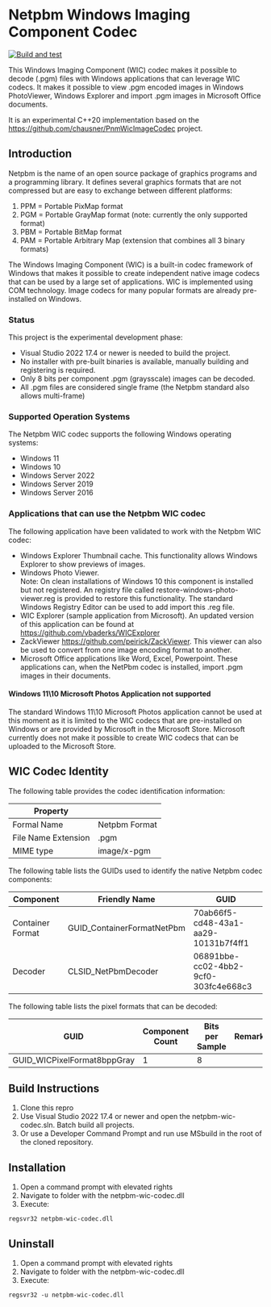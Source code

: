 # Netpbm Windows Imaging Component Codec

[![Build and test](https://github.com/vbaderks/netpbm-wic-codec/actions/workflows/msbuild.yml/badge.svg)](https://github.com/vbaderks/netpbm-wic-codec/actions/workflows/msbuild.yml)

This Windows Imaging Component (WIC) codec makes it possible to decode (.pgm) files with Windows applications that can leverage WIC codecs.
It makes it possible to view .pgm encoded images in Windows PhotoViewer, Windows Explorer and import .pgm images in Microsoft Office documents.

It is an experimental C++20 implementation based on the <https://github.com/chausner/PnmWicImageCodec> project.

## Introduction

Netpbm is the name of an open source package of graphics programs and a programming library.
It defines several graphics formats that are not compressed but are easy to exchange between different
platforms:

1. PPM = Portable PixMap format
1. PGM = Portable GrayMap format (note: currently the only supported format)
1. PBM = Portable BitMap format
1. PAM = Portable Arbitrary Map (extension that combines all 3 binary formats)

The Windows Imaging Component (WIC) is a built-in codec framework of Windows that makes it possible
to create independent native image codecs that can be used by a large set of applications.
WIC is implemented using COM technology. Image codecs for many popular formats are already pre-installed on Windows.

### Status

This project is the experimental development phase:

- Visual Studio 2022 17.4 or newer is needed to build the project.
- No installer with pre-built binaries is available, manually building and registering is required.
- Only 8 bits per component .pgm (graysscale) images can be decoded.
- All .pgm files are considered single frame (the Netpbm standard also allows multi-frame)

### Supported Operation Systems

The Netpbm WIC codec supports the following Windows operating systems:

- Windows 11
- Windows 10
- Windows Server 2022
- Windows Server 2019
- Windows Server 2016

### Applications that can use the Netpbm WIC codec

The following application have been validated to work with the Netpbm WIC codec:

- Windows Explorer Thumbnail cache. This functionality allows Windows Explorer to show previews of images.
- Windows Photo Viewer.  
 Note: On clean installations of Windows 10 this component is installed but not registered. An registry file called restore-windows-photo-viewer.reg
 is provided to restore this functionality. The standard Windows Registry Editor can be used to add import this .reg file.
- WIC Explorer (sample application from Microsoft). An updated version of this application can be found at <https://github.com/vbaderks/WICExplorer>
- ZackViewer <https://github.com/peirick/ZackViewer>. This viewer can also be used to convert from one image encoding format to another.
- Microsoft Office applications like Word, Excel, Powerpoint. These applications can, when the NetPbm codec is installed, import .pgm images in their documents.

#### Windows 11\10 Microsoft Photos Application not supported

The standard Windows 11\10 Microsoft Photos application cannot be used at this moment as it is limited to the
WIC codecs that are pre-installed on Windows or are provided by Microsoft in the Microsoft Store.
Microsoft currently does not make it possible to create WIC codecs that can be uploaded to the Microsoft Store.

## WIC Codec Identity

The following table provides the codec identification information:

|Property||
|---|---|
|Formal Name|Netpbm Format|
|File Name Extension|.pgm|
|MIME type| image/x-pgm|

The following table lists the GUIDs used to identify the native Netpbm codec components:

|Component|Friendly Name|GUID
|---|---|---|
|Container Format|GUID_ContainerFormatNetPbm|70ab66f5-cd48-43a1-aa29-10131b7f4ff1
|Decoder|CLSID_NetPbmDecoder|06891bbe-cc02-4bb2-9cf0-303fc4e668c3|

The following table lists the pixel formats that can be decoded:

|GUID|Component Count|Bits per Sample|Remark
|---|---|---|---|
|GUID_WICPixelFormat8bppGray|1|8|

## Build Instructions

1. Clone this repro
1. Use Visual Studio 2022 17.4 or newer and open the netpbm-wic-codec.sln. Batch build all projects.
1. Or use a Developer Command Prompt and run use MSbuild in the root of the cloned repository.

## Installation

1. Open a command prompt with elevated rights
1. Navigate to folder with the netpbm-wic-codec.dll
1. Execute:

```shell
regsvr32 netpbm-wic-codec.dll
```

## Uninstall

1. Open a command prompt with elevated rights
1. Navigate to folder with the netpbm-wic-codec.dll
1. Execute:

```shell
regsvr32 -u netpbm-wic-codec.dll
```
